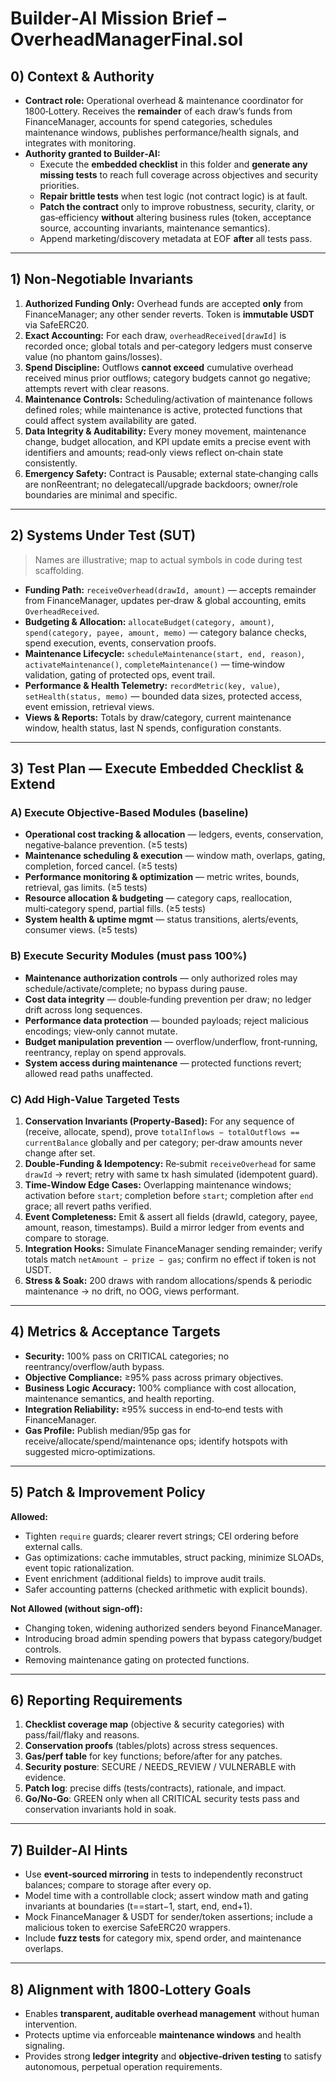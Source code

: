 # Builder‑AI Mission Brief – OverheadManagerFinal.sol

## 0) Context & Authority
- **Contract role:** Operational overhead & maintenance coordinator for 1800‑Lottery. Receives the **remainder** of each draw’s funds from FinanceManager, accounts for spend categories, schedules maintenance windows, publishes performance/health signals, and integrates with monitoring.
- **Authority granted to Builder‑AI:**
  - Execute the **embedded checklist** in this folder and **generate any missing tests** to reach full coverage across objectives and security priorities.
  - **Repair brittle tests** when test logic (not contract logic) is at fault.
  - **Patch the contract** only to improve robustness, security, clarity, or gas‑efficiency **without** altering business rules (token, acceptance source, accounting invariants, maintenance semantics).
  - Append marketing/discovery metadata at EOF **after** all tests pass.

---

## 1) Non‑Negotiable Invariants
1. **Authorized Funding Only:** Overhead funds are accepted **only** from FinanceManager; any other sender reverts. Token is **immutable USDT** via SafeERC20.
2. **Exact Accounting:** For each draw, `overheadReceived[drawId]` is recorded once; global totals and per‑category ledgers must conserve value (no phantom gains/losses).
3. **Spend Discipline:** Outflows **cannot exceed** cumulative overhead received minus prior outflows; category budgets cannot go negative; attempts revert with clear reasons.
4. **Maintenance Controls:** Scheduling/activation of maintenance follows defined roles; while maintenance is active, protected functions that could affect system availability are gated.
5. **Data Integrity & Auditability:** Every money movement, maintenance change, budget allocation, and KPI update emits a precise event with identifiers and amounts; read‑only views reflect on‑chain state consistently.
6. **Emergency Safety:** Contract is Pausable; external state‑changing calls are nonReentrant; no delegatecall/upgrade backdoors; owner/role boundaries are minimal and specific.

---

## 2) Systems Under Test (SUT)
> Names are illustrative; map to actual symbols in code during test scaffolding.

- **Funding Path:** `receiveOverhead(drawId, amount)` — accepts remainder from FinanceManager, updates per‑draw & global accounting, emits `OverheadReceived`.
- **Budgeting & Allocation:** `allocateBudget(category, amount)`, `spend(category, payee, amount, memo)` — category balance checks, spend execution, events, conservation proofs.
- **Maintenance Lifecycle:** `scheduleMaintenance(start, end, reason)`, `activateMaintenance()`, `completeMaintenance()` — time‑window validation, gating of protected ops, event trail.
- **Performance & Health Telemetry:** `recordMetric(key, value)`, `setHealth(status, memo)` — bounded data sizes, protected access, event emission, retrieval views.
- **Views & Reports:** Totals by draw/category, current maintenance window, health status, last N spends, configuration constants.

---

## 3) Test Plan — Execute Embedded Checklist & Extend

### A) Execute Objective‑Based Modules (baseline)
- **Operational cost tracking & allocation** — ledgers, events, conservation, negative‑balance prevention. (≥5 tests)
- **Maintenance scheduling & execution** — window math, overlaps, gating, completion, forced cancel. (≥5 tests)
- **Performance monitoring & optimization** — metric writes, bounds, retrieval, gas limits. (≥5 tests)
- **Resource allocation & budgeting** — category caps, reallocation, multi‑category spend, partial fills. (≥5 tests)
- **System health & uptime mgmt** — status transitions, alerts/events, consumer views. (≥5 tests)

### B) Execute Security Modules (must pass 100%)
- **Maintenance authorization controls** — only authorized roles may schedule/activate/complete; no bypass during pause.
- **Cost data integrity** — double‑funding prevention per draw; no ledger drift across long sequences.
- **Performance data protection** — bounded payloads; reject malicious encodings; view‑only cannot mutate.
- **Budget manipulation prevention** — overflow/underflow, front‑running, reentrancy, replay on spend approvals.
- **System access during maintenance** — protected functions revert; allowed read paths unaffected.

### C) Add High‑Value Targeted Tests
1. **Conservation Invariants (Property‑Based):** For any sequence of (receive, allocate, spend), prove `totalInflows − totalOutflows == currentBalance` globally and per category; per‑draw amounts never change after set.
2. **Double‑Funding & Idempotency:** Re‑submit `receiveOverhead` for same `drawId` → revert; retry with same tx hash simulated (idempotent guard).
3. **Time‑Window Edge Cases:** Overlapping maintenance windows; activation before `start`; completion before `start`; completion after `end` grace; all revert paths verified.
4. **Event Completeness:** Emit & assert all fields (drawId, category, payee, amount, reason, timestamps). Build a mirror ledger from events and compare to storage.
5. **Integration Hooks:** Simulate FinanceManager sending remainder; verify totals match `netAmount − prize − gas`; confirm no effect if token is not USDT.
6. **Stress & Soak:** 200 draws with random allocations/spends & periodic maintenance → no drift, no OOG, views performant.

---

## 4) Metrics & Acceptance Targets
- **Security:** 100% pass on CRITICAL categories; no reentrancy/overflow/auth bypass.
- **Objective Compliance:** ≥95% pass across primary objectives.
- **Business Logic Accuracy:** 100% compliance with cost allocation, maintenance semantics, and health reporting.
- **Integration Reliability:** ≥95% success in end‑to‑end tests with FinanceManager.
- **Gas Profile:** Publish median/95p gas for receive/allocate/spend/maintenance ops; identify hotspots with suggested micro‑optimizations.

---

## 5) Patch & Improvement Policy
**Allowed:**
- Tighten `require` guards; clearer revert strings; CEI ordering before external calls.
- Gas optimizations: cache immutables, struct packing, minimize SLOADs, event topic rationalization.
- Event enrichment (additional fields) to improve audit trails.
- Safer accounting patterns (checked arithmetic with explicit bounds).

**Not Allowed (without sign‑off):**
- Changing token, widening authorized senders beyond FinanceManager.
- Introducing broad admin spending powers that bypass category/budget controls.
- Removing maintenance gating on protected functions.

---

## 6) Reporting Requirements
1. **Checklist coverage map** (objective & security categories) with pass/fail/flaky and reasons.
2. **Conservation proofs** (tables/plots) across stress sequences.
3. **Gas/perf table** for key functions; before/after for any patches.
4. **Security posture**: SECURE / NEEDS_REVIEW / VULNERABLE with evidence.
5. **Patch log**: precise diffs (tests/contracts), rationale, and impact.
6. **Go/No‑Go**: GREEN only when all CRITICAL security tests pass and conservation invariants hold in soak.

---

## 7) Builder‑AI Hints
- Use **event‑sourced mirroring** in tests to independently reconstruct balances; compare to storage after every op.
- Model time with a controllable clock; assert window math and gating invariants at boundaries (t==start−1, start, end, end+1).
- Mock FinanceManager & USDT for sender/token assertions; include a malicious token to exercise SafeERC20 wrappers.
- Include **fuzz tests** for category mix, spend order, and maintenance overlaps.

---

## 8) Alignment with 1800‑Lottery Goals
- Enables **transparent, auditable overhead management** without human intervention.
- Protects uptime via enforceable **maintenance windows** and health signaling.
- Provides strong **ledger integrity** and **objective‑driven testing** to satisfy autonomous, perpetual operation requirements.
